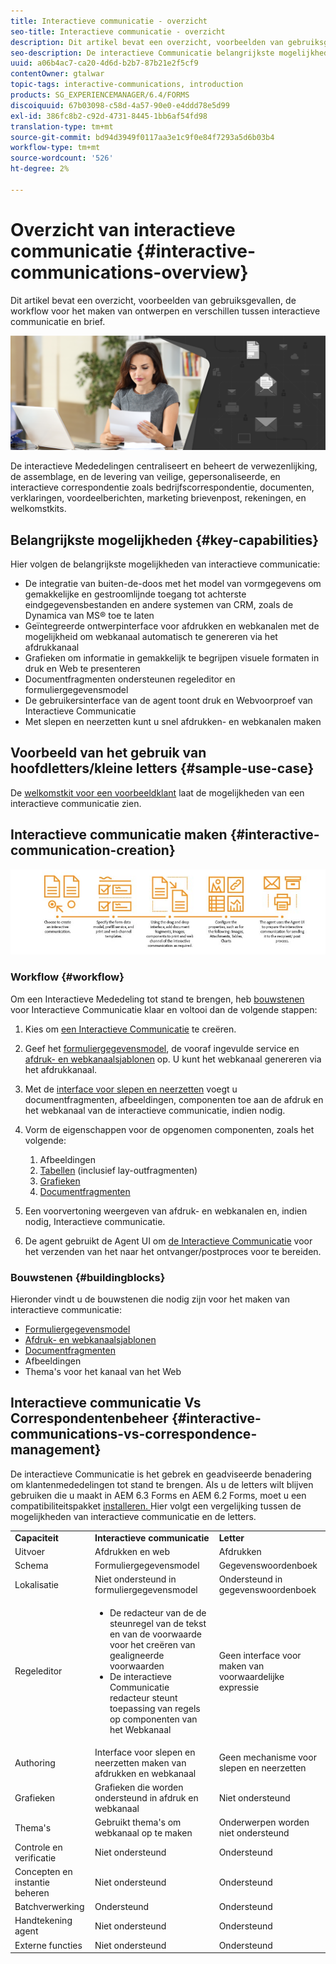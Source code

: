 ```yaml
---
title: Interactieve communicatie - overzicht
seo-title: Interactieve communicatie - overzicht
description: Dit artikel bevat een overzicht, voorbeelden van gebruiksgevallen, de workflow voor het maken van ontwerpen en verschillen tussen interactieve communicatie en brief.
seo-description: De interactieve Communicatie belangrijkste mogelijkheden, de gevallen van het steekproefgebruik, creatiewerkschema, en verschillen tussen Interactieve Communicatie en het Beheer van de Correspondentie
uuid: a06b4ac7-ca20-4d6d-b2b7-87b21e2f5cf9
contentOwner: gtalwar
topic-tags: interactive-communications, introduction
products: SG_EXPERIENCEMANAGER/6.4/FORMS
discoiquuid: 67b03098-c58d-4a57-90e0-e4ddd78e5d99
exl-id: 386fc8b2-c92d-4731-8445-1bb6af54fd98
translation-type: tm+mt
source-git-commit: bd94d3949f0117aa3e1c9f0e84f7293a5d6b03b4
workflow-type: tm+mt
source-wordcount: '526'
ht-degree: 2%

---
```


# Overzicht van interactieve communicatie {#interactive-communications-overview}

Dit artikel bevat een overzicht, voorbeelden van gebruiksgevallen, de workflow voor het maken van ontwerpen en verschillen tussen interactieve communicatie en brief.

![](do-not-localize/correspondence-management.png)

De interactieve Mededelingen centraliseert en beheert de verwezenlijking, de assemblage, en de levering van veilige, gepersonaliseerde, en interactieve correspondentie zoals bedrijfscorrespondentie, documenten, verklaringen, voordeelberichten, marketing brievenpost, rekeningen, en welkomstkits.

## Belangrijkste mogelijkheden {#key-capabilities}

Hier volgen de belangrijkste mogelijkheden van interactieve communicatie:

* De integratie van buiten-de-doos met het model van vormgegevens om gemakkelijke en gestroomlijnde toegang tot achterste eindgegevensbestanden en andere systemen van CRM, zoals de Dynamica van MS® toe te laten
* Geïntegreerde ontwerpinterface voor afdrukken en webkanalen met de mogelijkheid om webkanaal automatisch te genereren via het afdrukkanaal
* Grafieken om informatie in gemakkelijk te begrijpen visuele formaten in druk en Web te presenteren
* Documentfragmenten ondersteunen regeleditor en formuliergegevensmodel
* De gebruikersinterface van de agent toont druk en Webvoorproef van Interactieve Communicatie
* Met slepen en neerzetten kunt u snel afdrukken- en webkanalen maken

## Voorbeeld van het gebruik van hoofdletters/kleine letters {#sample-use-case}

De [welkomstkit voor een voorbeeldklant](/help/forms/using/finance-reference-site-walkthrough.md#credit-card-application-walkthrough) laat de mogelijkheden van een interactieve communicatie zien.

## Interactieve communicatie maken {#interactive-communication-creation}

![interactive_communication-01](assets/interactive_communication-01.jpg)

### Workflow {#workflow}

Om een Interactieve Mededeling tot stand te brengen, heb [bouwstenen](#buildingblocks) voor Interactieve Communicatie klaar en voltooi dan de volgende stappen:

1. Kies om [een Interactieve Communicatie](/help/forms/using/create-interactive-communication.md) te creëren.

1. Geef het [formuliergegevensmodel](/help/forms/using/data-integration.md), de vooraf ingevulde service en [afdruk- en webkanaalsjablonen](/help/forms/using/web-channel-print-channel.md) op. U kunt het webkanaal genereren via het afdrukkanaal.

1. Met de [interface voor slepen en neerzetten](/help/forms/using/introduction-interactive-communication-authoring.md) voegt u documentfragmenten, afbeeldingen, componenten toe aan de afdruk en het webkanaal van de interactieve communicatie, indien nodig.
1. Vorm de eigenschappen voor de opgenomen componenten, zoals het volgende:

   1. Afbeeldingen
   1. [Tabellen](/help/forms/using/create-interactive-communication.md#tables)  (inclusief lay-outfragmenten)
   1. [Grafieken](/help/forms/using/chart-component-interactive-communications.md)
   1. [Documentfragmenten](/help/forms/using/create-interactive-communication.md#document-fragment-properties)

1. Een voorvertoning weergeven van afdruk- en webkanalen en, indien nodig, Interactieve communicatie.
1. De agent gebruikt de Agent UI om [de Interactieve Communicatie](/help/forms/using/prepare-send-interactive-communication.md) voor het verzenden van het naar het ontvanger/postproces voor te bereiden.

### Bouwstenen {#buildingblocks}

Hieronder vindt u de bouwstenen die nodig zijn voor het maken van interactieve communicatie:

* [Formuliergegevensmodel](/help/forms/using/data-integration.md)
* [Afdruk- en webkanaalsjablonen](/help/forms/using/web-channel-print-channel.md)
* [Documentfragmenten](/help/forms/using/document-fragments.md)
* Afbeeldingen
* [](/help/forms/using/themes.md) Thema&#39;s voor het kanaal van het Web

## Interactieve communicatie Vs Correspondentenbeheer {#interactive-communications-vs-correspondence-management}

De interactieve Communicatie is het gebrek en geadviseerde benadering om klantenmededelingen tot stand te brengen. Als u de letters wilt blijven gebruiken die u maakt in AEM 6.3 Forms en AEM 6.2 Forms, moet u een compatibiliteitspakket [installeren. ](/help/forms/using/compatibility-package.md) Hier volgt een vergelijking tussen de mogelijkheden van interactieve communicatie en de letters.

<table> 
 <tbody>
  <tr>
   <td><strong>Capaciteit</strong></td> 
   <td><strong>Interactieve communicatie</strong></td> 
   <td><strong>Letter</strong></td> 
  </tr>
  <tr>
   <td>Uitvoer</td> 
   <td>Afdrukken en web</td> 
   <td>Afdrukken</td> 
  </tr>
  <tr>
   <td>Schema</td> 
   <td>Formuliergegevensmodel </td> 
   <td>Gegevenswoordenboek </td> 
  </tr>
  <tr>
   <td>Lokalisatie</td> 
   <td>Niet ondersteund in formuliergegevensmodel</td> 
   <td>Ondersteund in gegevenswoordenboek</td> 
  </tr>
  <tr>
   <td>Regeleditor</td> 
   <td>
    <ul> 
     <li>De redacteur van de de steunregel van de tekst en van de voorwaarde voor het creëren van gealigneerde voorwaarden</li> 
     <li>De interactieve Communicatie redacteur steunt toepassing van regels op componenten van het Webkanaal</li> 
    </ul> </td> 
   <td>Geen interface voor maken van voorwaardelijke expressie</td> 
  </tr>
  <tr>
   <td>Authoring</td> 
   <td>Interface voor slepen en neerzetten maken van afdrukken en webkanaal</td> 
   <td>Geen mechanisme voor slepen en neerzetten </td> 
  </tr>
  <tr>
   <td>Grafieken</td> 
   <td>Grafieken die worden ondersteund in afdruk en webkanaal</td> 
   <td>Niet ondersteund</td> 
  </tr>
  <tr>
   <td>Thema's</td> 
   <td>Gebruikt thema's om webkanaal op te maken</td> 
   <td>Onderwerpen worden niet ondersteund</td> 
  </tr>
  <tr>
   <td>Controle en verificatie</td> 
   <td>Niet ondersteund</td> 
   <td>Ondersteund</td> 
  </tr>
  <tr>
   <td>Concepten en instantie beheren</td> 
   <td>Niet ondersteund</td> 
   <td>Ondersteund</td> 
  </tr>
  <tr>
   <td>Batchverwerking</td> 
   <td>Ondersteund </td> 
   <td>Ondersteund</td> 
  </tr>
  <tr>
   <td>Handtekening agent</td> 
   <td>Niet ondersteund</td> 
   <td>Ondersteund</td> 
  </tr>
  <tr>
   <td>Externe functies</td> 
   <td>Niet ondersteund</td> 
   <td>Ondersteund</td> 
  </tr>
 </tbody>
</table>
